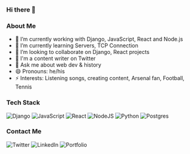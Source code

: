 ### Hi there 👋

### About Me

- 🔭 I’m currently working with Django, JavaScript, React and Node.js
- 🌱 I’m currently learning Servers, TCP Connection
- 👯 I’m looking to collaborate on Django, React projects
- 🤔 I'm  a content writer on Twitter
- 💬 Ask me about web dev & history
- 😄 Pronouns: he/his
- ⚡ Interests: Listening songs, creating content, Arsenal fan, Football, Tennis

### Tech Stack
![Django](https://img.shields.io/badge/django-%23092E20.svg?style=for-the-badge&logo=django&logoColor=white)
![JavaScript](https://img.shields.io/badge/javascript-%23323330.svg?style=for-the-badge&logo=javascript&logoColor=%23F7DF1E)
![React](https://img.shields.io/badge/react-%2320232a.svg?style=for-the-badge&logo=react&logoColor=%2361DAFB)
![NodeJS](https://img.shields.io/badge/node.js-6DA55F?style=for-the-badge&logo=node.js&logoColor=white)
![Python](https://img.shields.io/badge/python-3670A0?style=for-the-badge&logo=python&logoColor=ffdd54)
![Postgres](https://img.shields.io/badge/postgres-%23316192.svg?style=for-the-badge&logo=postgresql&logoColor=white)

### Contact Me
![Twitter](https://img.shields.io/badge/Twitter-%231DA1F2.svg?style=for-the-badge&logo=Twitter&logoColor=white)
![LinkedIn](https://img.shields.io/badge/https://linkedin.com/in/ikthedar/?style=for-the-badge&logo=linkedin&logoColor=white)
![Portfolio](https://img.shields.io/badge/Portfolio-%23000000.svg?style=for-the-badge&logo=firefox&logoColor=#FF7139)
